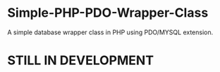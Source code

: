 # Simple-PHP-PDO-Wrapper-Class
A simple database wrapper class in PHP using PDO/MYSQL extension.

# STILL IN DEVELOPMENT